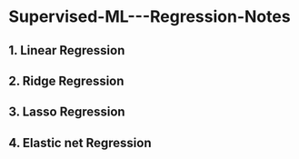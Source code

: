 # Supervised-ML---Regression-Notes
## 1. Linear Regression
## 2. Ridge Regression
## 3. Lasso Regression
## 4. Elastic net Regression
